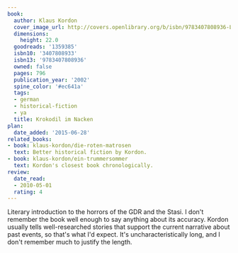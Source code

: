 ```yaml
---
book:
  author: Klaus Kordon
  cover_image_url: http://covers.openlibrary.org/b/isbn/9783407808936-L.jpg
  dimensions:
    height: 22.0
  goodreads: '1359385'
  isbn10: '3407808933'
  isbn13: '9783407808936'
  owned: false
  pages: 796
  publication_year: '2002'
  spine_color: '#ec641a'
  tags:
  - german
  - historical-fiction
  - ya
  title: Krokodil im Nacken
plan:
  date_added: '2015-06-28'
related_books:
- book: klaus-kordon/die-roten-matrosen
  text: Better historical fiction by Kordon.
- book: klaus-kordon/ein-trummersommer
  text: Kordon's closest book chronologically.
review:
  date_read:
  - 2010-05-01
  rating: 4
---
```


Literary introduction to the horrors of the GDR and the Stasi. I don't remember the book well enough to say anything
about its accuracy. Kordon usually tells well-researched stories that support the current narrative about past events,
so that's what I'd expect. It's uncharacteristically long, and I don't remember much to justify the length.
